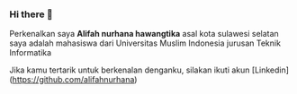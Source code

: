 ### Hi there 👋

Perkenalkan saya  **Alifah nurhana hawangtika** asal kota sulawesi selatan
saya adalah mahasiswa dari Universitas Muslim Indonesia jurusan Teknik Informatika

Jika kamu tertarik untuk berkenalan denganku, silakan ikuti akun [Linkedin] (https://github.com/alifahnurhana)

